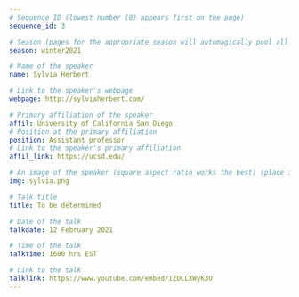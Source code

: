 ```yaml
---
# Sequence ID (lowest number (0) appears first on the page)
sequence_id: 3

# Season (pages for the appropriate season will automagically pool all speakers that gave a talk in the season)
season: winter2021

# Name of the speaker
name: Sylvia Herbert

# Link to the speaker's webpage
webpage: http://sylviaherbert.com/

# Primary affiliation of the speaker
affil: University of California San Diego
# Position at the primary affiliation
position: Assistant professor
# Link to the speaker's primary affiliation
affil_link: https://ucsd.edu/

# An image of the speaker (square aspect ratio works the best) (place in the `assets/img/speakers` directory)
img: sylvia.png

# Talk title
title: To be determined

# Date of the talk
talkdate: 12 February 2021

# Time of the talk
talktime: 1600 hrs EST

# Link to the talk
talklink: https://www.youtube.com/embed/iZOCLXWyK3U
---
```


<!-- Whatever you write below will be disregarded -->

